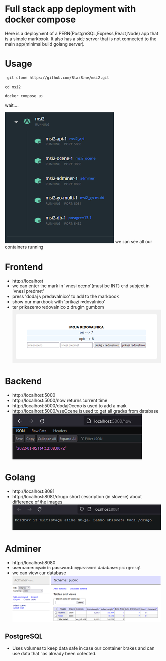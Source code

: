 # Full stack app deployment with docker compose

Here is a deployment of a PERN(PostgreSQL,Express,React,Node) app that is a simple markbook. It also has a side server that is not connected to the main app(minimal build golang server).

# Usage

```
 git clone https://github.com/BlazBone/msi2.git
```

```
cd msi2
```

```
docker compose up
```

wait....

![alt text](/images/running.png)
we can see all our containers running

# Frontend

-   http://localhost
-   we can enter the mark in 'vnesi oceno'(must be INT) end subject in 'vnesi predmet'
-   press 'dodaj v predavalnico' to add to the markbook
-   show our markbook with 'prikazi redovalnico'
-   ter prikazemo redovalnico z drugim gumbom
    ![alt text](/images/front.png)

# Backend

-   http://localhost:5000
-   http://localhost:5000/now returns current time
-   http://localhost:5000/dodajOceno is used to add a mark
-   http://localhost:5000/vseOcene is used to get all grades from database
    ![alt text](/images/back.png)

# Golang

-   http://localhost:8081
-   http://localhost:8081/drugo short description (in slovene) about difference of the images
    ![alt text](/images/golang.png)

# Adminer

-   http://localhost:8080
-   username: `myadmin` password: `mypassword` database: `postgresql`
-   we can view our database
    ![alt text](/images/database.png)

## PostgreSQL

-   Uses volumes to keep data safe in case our container brakes and can use data that has already been collected.
